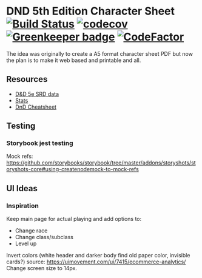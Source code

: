 # DND 5th Edition Character Sheet [![Build Status](https://travis-ci.com/carvallegro/dnd-sheet.svg?branch=master)](https://travis-ci.com/carvallegro/dnd-sheet) [![codecov](https://codecov.io/gh/carvallegro/dnd-sheet/branch/master/graph/badge.svg)](https://codecov.io/gh/carvallegro/dnd-sheet) [![Greenkeeper badge](https://badges.greenkeeper.io/carvallegro/dnd-sheet.svg)](https://greenkeeper.io/) [![CodeFactor](https://www.codefactor.io/repository/github/carvallegro/dnd-sheet/badge)](https://www.codefactor.io/repository/github/carvallegro/dnd-sheet)

The idea was originally to create a A5 format character sheet PDF but now the plan is to make it web based and printable and all.

## Resources

- [D&D 5e SRD data](https://github.com/BTMorton/dnd-5e-srd)
- [Stats](https://adventurerscodex.com/player-tools.html)
- [DnD Cheatsheet](https://crobi.github.io/dnd5e-quickref/preview/quickref.html)

## Testing

### Storybook jest testing

Mock refs: https://github.com/storybooks/storybook/tree/master/addons/storyshots/storyshots-core#using-createnodemock-to-mock-refs


## UI Ideas

### Inspiration
Keep main page for actual playing and add options to: 
- Change race
- Change class/subclass
- Level up

Invert colors (white header and darker body find old paper color, invisible cards?) source: https://uimovement.com/ui/7415/ecommerce-analytics/ 
Change screen size to 14px.
